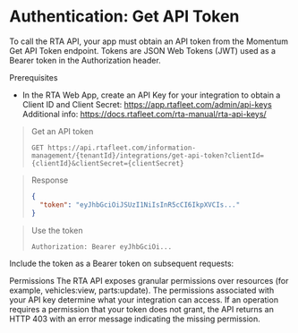 # Authentication: Get API Token

To call the RTA API, your app must obtain an API token from the Momentum Get API Token endpoint. Tokens are JSON Web Tokens (JWT) used as a Bearer token in the Authorization header.

Prerequisites
- In the RTA Web App, create an API Key for your integration to obtain a Client ID and Client Secret:
  https://app.rtafleet.com/admin/api-keys
  Additional info: https://docs.rtafleet.com/rta-manual/rta-api-keys/

> Get an API token
>
> ```http
> GET https://api.rtafleet.com/information-management/{tenantId}/integrations/get-api-token?clientId={clientId}&clientSecret={clientSecret}
> ```

> Response
>
> ```json
> {
>   "token": "eyJhbGciOiJSUzI1NiIsInR5cCI6IkpXVCIs..."
> }
> ```

> Use the token
>
> ```http
> Authorization: Bearer eyJhbGciOi...
> ```
>
Include the token as a Bearer token on subsequent requests:

Permissions
The RTA API exposes granular permissions over resources (for example, vehicles:view, parts:update). The permissions associated with your API key determine what your integration can access. If an operation requires a permission that your token does not grant, the API returns an HTTP 403 with an error message indicating the missing permission.
